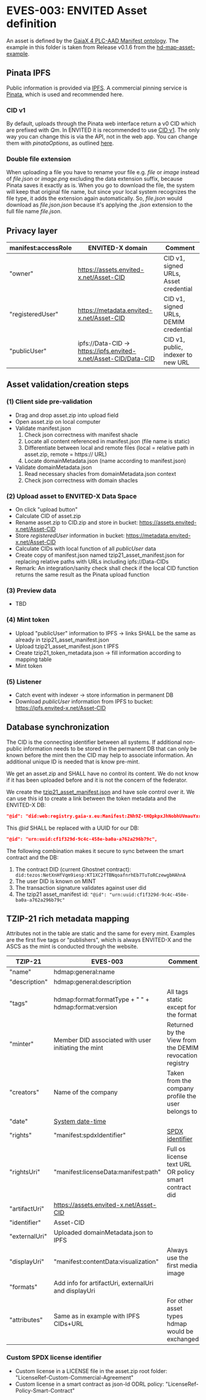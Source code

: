 # EVES-003: ENVITED Asset definition

An asset is defined by the [GaiaX 4 PLC-AAD Manifest ontology](https://github.com/GAIA-X4PLC-AAD/ontology-management-base/tree/main/manifest/). The example in this folder is taken from Release v0.1.6 from the [hd-map-asset-example](https://github.com/GAIA-X4PLC-AAD/hd-map-asset-example).

## Pinata IPFS

Public information is provided via [IPFS](https://ipfs.tech/). A commercial pinning service is [Pinata](https://pinata.cloud/), which is used and recommended here.

### CID v1
By default, uploads through the Pinata web interface return a v0 CID which are prefixed with *Qm*. In ENVITED it is recommended to use [CID v1](https://docs.ipfs.tech/concepts/content-addressing/#version-1-v1). The only way you can change this is via the API, not in the web app. You can change them with *pinataOptions*, as outlined [here](https://docs.pinata.cloud/web3/pinning/pinata-metadata#pinataoptions).

### Double file extension
When uploading a file you have to rename your file e.g. *file* or *image* instead of *file.json* or *image.png* excluding the data extension suffix, because Pinata saves it exactly as is. When you go to download the file, the system will keep that original file name, but since your local system recognizes the file type, it adds the extension again automatically. So, *file.json* would download as *file.json.json* because it's applying the *.json* extension to the full file name *file.json*.

## Privacy layer

| manifest:accessRole  | ENVITED-X domain                                                  | Comment                               |
| -------------------- | ----------------------------------------------------------------- | ------------------------------------- |
| "owner"              | https://assets.envited-x.net/Asset-CID                            | CID v1, signed URLs, Asset credential |
| "registeredUser"     | https://metadata.envited-x.net/Asset-CID                          | CID v1, signed URLs, DEMIM credential |
| "publicUser"         | ipfs://Data-CID -> https://ipfs.envited-x.net/Asset-CID/Data-CID  | CID v1, public, indexer to new URL    |

## Asset validation/creation steps

### (1) Client side pre-validation

* Drag and drop asset.zip into upload field
* Open asset.zip on local computer
* Validate manifest.json
  1) Check json correctness with manifest shacle
  2) Locate all content referenced in manifest.json (file name is static)
  3) Differentiate between local and remote files (local = relative path in asset.zip, remote = https:// URL)
  3) Locate domainMetadata.json (name according to manifest.json)
* Validate domainMetadata.json
  1) Read necessary shacles from domainMetadata.json context
  2) Check json correctness with domain shacles

### (2) Upload asset to ENVITED-X Data Space
* On click "upload button"
* Calculate CID of asset.zip
* Rename asset.zip to CID.zip and store in bucket: https://assets.envited-x.net/Asset-CID
* Store *registeredUser* information in bucket: https://metadata.envited-x.net/Asset-CID
* Calculate CIDs with local function of all *publicUser* data
* Create copy of manifest.json named tzip21_asset_manifest.json for replacing relative paths with URLs including ipfs://Data-CIDs
* Remark: An integration/sanity check shall check if the local CID function returns the same result as the Pinata upload function

### (3) Preview data
* TBD

### (4) Mint token
* Upload "publicUser" information to IPFS -> links SHALL be the same as already in tzip21_asset_manifest.json
* Upload  tzip21_asset_manifest.json t IPFS
* Create tzip21_token_metadata.json -> fill information according to mapping table
* Mint token

### (5) Listener
* Catch event with indexer -> store information in permanent DB
* Download *publicUser* information from IPFS to bucket: https://ipfs.envited-x.net/Asset-CID

## Database synchronization

The CID is the connecting identifier between all systems. If additional non-public information needs to be stored in the permanent DB that can only be known before the mint then the CID may help to associate information. An additional unique ID is needed that is know pre-mint.

We get an asset.zip and SHALL have no control its content. We do not know if it has been uploaded before and it is not the concern of the federator.

We create the [tzip21_asset_manifest.json](https://github.com/ASCS-eV/smart-contracts/blob/main/contracts/marketplace/metadata/tzip21_asset_manifest.json) and have sole control over it. We can use this id to create a link between the token metadata and the ENVITED-X DB:

```json
"@id": "did:web:registry.gaia-x.eu:Manifest:ZNh9Z-tHQpkpxJhNobhUVmauYxrfTAZdQy9L",
```

This *@id* SHALL be replaced with a UUID for our DB:

```json
"@id": "urn:uuid:cf1f329d-9c4c-458e-ba0a-a762a296b79c",
```

The following combination makes it secure to sync between the smart contract and the DB:
1) The contract DID (current Ghostnet contract):` did:tezos:NetXnHfVqm9iesp:KT1XC2fTBNqoafnrhEb7TuToRCzewgbHAhnA`
2) The user DID is known on MINT
3) The transaction signature validates against user did
4) The tzip21 asset_manifest id: `"@id": "urn:uuid:cf1f329d-9c4c-458e-ba0a-a762a296b79c"`

## TZIP-21 rich metadata mapping

Attributes not in the table are static and the same for every mint. Examples are the first five tags or "publishers", which is always ENVITED-X and the ASCS as the mint is conducted through the website.

| TZIP-21            | EVES-003                                             | Comment                                                      |
| -------------------| ---------------------------------------------------- | ------------------------------------------------------------ |
| "name"             | hdmap:general:name                                   |                                                              |
| "description"      | hdmap:general:description                            |                                                              |
| "tags"             | hdmap:format:formatType + " " + hdmap:format:version | All tags static except for the format                        |
| "minter"           | Member DID associated with user initiating the mint  | Returned by the View from the DEMIM revocation registry      |
| "creators"         | Name of the company                                  | Taken from the company profile the user belongs to           |
| "date"             | [System date-time][1]                                |                                                              |
| "rights"           | "manifest:spdxIdentifier"                            | [SPDX identifier][2]                                         |
| "rightsUri"        | "manifest:licenseData:manifest:path"                 | Full os license text URL OR policy smart contract did        |
| "artifactUri"      | https://assets.envited-x.net/Asset-CID               |                                                              |
| "identifier"       | Asset-CID                                            |                                                              |
| "externalUri"      | Uploaded domainMetadata.json to IPFS                 |                                                              |
| "displayUri"       | "manifest:contentData:visualization"                 | Always use the first media image                             |
| "formats"          | Add info for artifactUri, externalUri and displayUri |                                                              |
| "attributes"       | Same as in example with IPFS CIDs+URL                | For other asset types hdmap would be exchanged               |

### Custom SPDX license identifier

* Custom license in a LICENSE file in the asset.zip root folder: "LicenseRef-Custom-Commercial-Agreement"
* Custom license in a smart contract as json-ld ODRL policy: "LicenseRef-Policy-Smart-Contract"

[1]: https://json-schema.org/understanding-json-schema/reference/string#dates-and-times
[2]: https://softwareengineering.stackexchange.com/a/450839/443441
